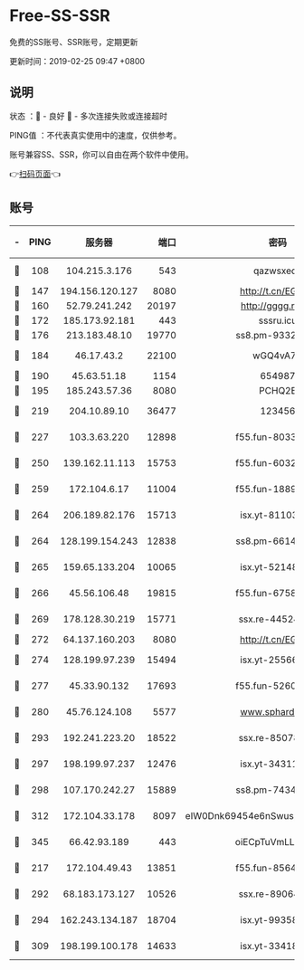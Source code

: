 # Free-SS-SSR

免费的SS账号、SSR账号，定期更新

更新时间：2019-02-25 09:47 +0800

## 说明

状态     ：🙂 - 良好 🙁 - 多次连接失败或连接超时

PING值   ：不代表真实使用中的速度，仅供参考。

账号兼容SS、SSR，你可以自由在两个软件中使用。

👉[扫码页面](https://liesauer.github.io/free-ss-ssr.github.io/)👈

## 账号

|-|PING|服务器|端口|密码|加密方式|区域|
|:----:|:----:|:-----:|-----:|:----:|:----:|:----:|
|🙂|108|104.215.3.176|543|qazwsxedc|aes-256-gcm|JP|
|🙂|147|194.156.120.127|8080|http://t.cn/EGJIyrl|rc4-md5|RU|
|🙂|160|52.79.241.242|20197|http://gggg.rocks|chacha20|KR|
|🙂|172|185.173.92.181|443|sssru.icu|rc4-md5|RU|
|🙂|176|213.183.48.10|19770|ss8.pm-93323963|rc4-md5|RU|
|🙂|184|46.17.43.2|22100|wGQ4vA7D|aes-256-gcm|RU|
|🙂|190|45.63.51.18|1154|654987|chacha20|US|
|🙂|195|185.243.57.36|8080|PCHQ2E|rc4-md5|US|
|🙂|219|204.10.89.10|36477|123456|aes-256-cfb|US|
|🙂|227|103.3.63.220|12898|f55.fun-80336552|aes-256-cfb|SG|
|🙂|250|139.162.11.113|15753|f55.fun-60326778|aes-256-cfb|SG|
|🙂|259|172.104.6.17|11004|f55.fun-18893031|aes-256-cfb|US|
|🙂|264|206.189.82.176|15713|isx.yt-81103224|aes-256-cfb|SG|
|🙂|264|128.199.154.243|12838|ss8.pm-66149074|aes-256-cfb|SG|
|🙂|265|159.65.133.204|10065|isx.yt-52148162|aes-256-cfb|SG|
|🙂|266|45.56.106.48|19815|f55.fun-67580626|aes-256-cfb|US|
|🙂|269|178.128.30.219|15771|ssx.re-44524378|aes-256-cfb|SG|
|🙂|272|64.137.160.203|8080|http://t.cn/EGJIyrl|rc4-md5|CA|
|🙂|274|128.199.97.239|15494|isx.yt-25566417|aes-256-cfb|SG|
|🙂|277|45.33.90.132|17693|f55.fun-52609109|aes-256-cfb|US|
|🙂|280|45.76.124.108|5577|www.sphard.com|aes-256-cfb|AU|
|🙂|293|192.241.223.20|18522|ssx.re-85078137|aes-256-cfb|US|
|🙂|297|198.199.97.237|12476|isx.yt-34311364|aes-256-cfb|US|
|🙂|298|107.170.242.27|15889|ss8.pm-74341344|aes-256-cfb|US|
|🙂|312|172.104.33.178|8097|eIW0Dnk69454e6nSwuspv9DmS201tQ0D|aes-256-cfb|SG|
|🙂|345|66.42.93.189|443|oiECpTuVmLLxk4Ts|aes-256-cfb|US|
|🙂|217|172.104.49.43|13851|f55.fun-85640290|aes-256-cfb|SG|
|🙂|292|68.183.173.127|10526|ssx.re-89064823|aes-256-cfb|US|
|🙂|294|162.243.134.187|18704|isx.yt-99358628|aes-256-cfb|US|
|🙂|309|198.199.100.178|14633|isx.yt-33418076|aes-256-cfb|US|

